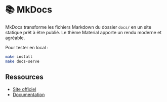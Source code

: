 # 📚 MkDocs

MkDocs transforme les fichiers Markdown du dossier `docs/` en un site statique prêt à être publié. Le thème Material apporte un rendu moderne et agréable.

Pour tester en local :
```bash
make install
make docs-serve
```

## Ressources
- [Site officiel](https://www.mkdocs.org/)
- [Documentation](https://www.mkdocs.org/user-guide/)
